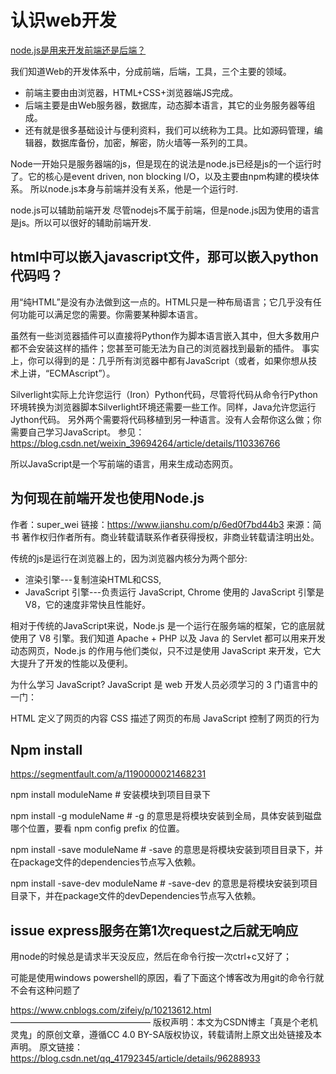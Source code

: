 # 认识web开发

[node.js是用来开发前端还是后端？](https://zhuanlan.zhihu.com/p/360005641)

我们知道Web的开发体系中，分成前端，后端，工具，三个主要的领域。

- 前端主要由由浏览器，HTML+CSS+浏览器端JS完成。
- 后端主要是由Web服务器，数据库，动态脚本语言，其它的业务服务器等组成。
- 还有就是很多基础设计与便利资料，我们可以统称为工具。比如源码管理，编辑器，数据库备份，加密，解密，防火墙等一系列的工具。

Node一开始只是服务器端的js，但是现在的说法是node.js已经是js的一个运行时了。它的核心是event driven, non blocking I/O，以及主要由npm构建的模块体系。
所以node.js本身与前端并没有关系，他是一个运行时.

node.js可以辅助前端开发
尽管nodejs不属于前端，但是node.js因为使用的语言是js。所以可以很好的辅助前端开发.

## html中可以嵌入javascript文件，那可以嵌入python代码吗？

用“纯HTML”是没有办法做到这一点的。HTML只是一种布局语言；它几乎没有任何功能可以满足您的需要。你需要某种脚本语言。

虽然有一些浏览器插件可以直接将Python作为脚本语言嵌入其中，但大多数用户都不会安装这样的插件；您甚至可能无法为自己的浏览器找到最新的插件。
事实上，你可以得到的是：几乎所有浏览器中都有JavaScript（或者，如果你想从技术上讲，“ECMAscript”）。

Silverlight实际上允许您运行（Iron）Python代码，尽管将代码从命令行Python环境转换为浏览器脚本Silverlight环境还需要一些工作。同样，Java允许您运行Jython代码。
另外两个需要将代码移植到另一种语言。没有人会帮你这么做；你需要自己学习JavaScript。
参见： https://blog.csdn.net/weixin_39694264/article/details/110336766

所以JavaScript是一个写前端的语言，用来生成动态网页。


## 为何现在前端开发也使用Node.js 

作者：super_wei
链接：https://www.jianshu.com/p/6ed0f7bd44b3
来源：简书
著作权归作者所有。商业转载请联系作者获得授权，非商业转载请注明出处。

传统的js是运行在浏览器上的，因为浏览器内核分为两个部分:

- 渲染引擎---复制渲染HTML和CSS,
- JavaScript 引擎---负责运行 JavaScript, Chrome 使用的 JavaScript 引擎是 V8，它的速度非常快且性能好。

相对于传统的JavaScript来说，Node.js 是一个运行在服务端的框架，它的底层就使用了 V8 引擎。我们知道 Apache + PHP 以及 Java 的 Servlet 都可以用来开发动态网页，Node.js 的作用与他们类似，只不过是使用 JavaScript 来开发，它大大提升了开发的性能以及便利。



为什么学习 JavaScript?
JavaScript 是 web 开发人员必须学习的 3 门语言中的一门：

HTML 定义了网页的内容
CSS 描述了网页的布局
JavaScript 控制了网页的行为

## Npm install 

https://segmentfault.com/a/1190000021468231

npm install moduleName # 安装模块到项目目录下
 
npm install -g moduleName # -g 的意思是将模块安装到全局，具体安装到磁盘哪个位置，要看 npm config prefix 的位置。
 
npm install -save moduleName # -save 的意思是将模块安装到项目目录下，并在package文件的dependencies节点写入依赖。
 
npm install -save-dev moduleName # -save-dev 的意思是将模块安装到项目目录下，并在package文件的devDependencies节点写入依赖。




## issue  express服务在第1次request之后就无响应

用node的时候总是请求半天没反应，然后在命令行按一次ctrl+c又好了；

可能是使用windows powershell的原因，看了下面这个博客改为用git的命令行就不会有这种问题了

https://www.cnblogs.com/zifeiy/p/10213612.html
————————————————
版权声明：本文为CSDN博主「真是个老机灵鬼」的原创文章，遵循CC 4.0 BY-SA版权协议，转载请附上原文出处链接及本声明。
原文链接：https://blog.csdn.net/qq_41792345/article/details/96288933

